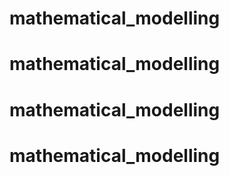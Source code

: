 # mathematical_modelling
# mathematical_modelling
# mathematical_modelling
# mathematical_modelling
